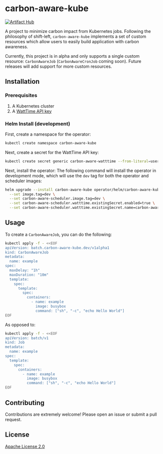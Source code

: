 # carbon-aware-kube
[![Artifact Hub](https://img.shields.io/endpoint?url=https://artifacthub.io/badge/repository/carbon-aware-kube)](https://artifacthub.io/packages/search?repo=carbon-aware-kube)

A project to minimize carbon impact from Kubernetes jobs. Following the philosophy of shift-left, `carbon-aware-kube` implements a set of custom resources which allow users to easily build application with carbon awareness.

Currently, this project is in alpha and only supports a single custom resource: `CarbonAwareJob` (`CarbonAwareCronJob` coming soon). Future releases will add support for more custom resources.

## Installation

### Prerequisites

1. A Kubernetes cluster
2. A [WattTime API key](https://docs.watttime.org/)

### Helm Install (development)

First, create a namespace for the operator:
```bash
kubectl create namespace carbon-aware-kube
```

Next, create a secret for the WattTime API key:
```bash
kubectl create secret generic carbon-aware-watttime --from-literal=username=${WATTIME_USERNAME} --from-literal=password=${WATTIME_PASSWORD} -n carbon-aware-kube
```

Next, install the operator:
The following command will install the operator in development mode, which will use the `dev` tag for both the operator and scheduler images:
```bash
helm upgrade --install carbon-aware-kube operator/helm/carbon-aware-kube -n carbon-aware-kube \
  --set image.tag=dev \
  --set carbon-aware-scheduler.image.tag=dev \
  --set carbon-aware-scheduler.watttime.existingSecret.enabled=true \
  --set carbon-aware-scheduler.watttime.existingSecret.name=carbon-aware-watttime
```

## Usage

To create a `CarbonAwareJob`, you can do the following:
```bash
kubectl apply -f - <<EOF
apiVersion: batch.carbon-aware-kube.dev/v1alpha1
kind: CarbonAwareJob
metadata:
  name: example
spec:
  maxDelay: "1h"
  maxDuration: "10m"
  template:
    spec:
      template:
        spec:
          containers:
            - name: example
              image: busybox
              command: ["sh", "-c", "echo Hello World"]
EOF
```

As opposed to:
```bash
kubectl apply -f - <<EOF
apiVersion: batch/v1
kind: Job
metadata:
  name: example
spec:
  template:
    spec:
      containers:
        - name: example
          image: busybox
          command: ["sh", "-c", "echo Hello World"]
EOF
```


## Contributing

Contributions are extremely welcome! Please open an issue or submit a pull request.

## License

[Apache License 2.0](LICENSE)